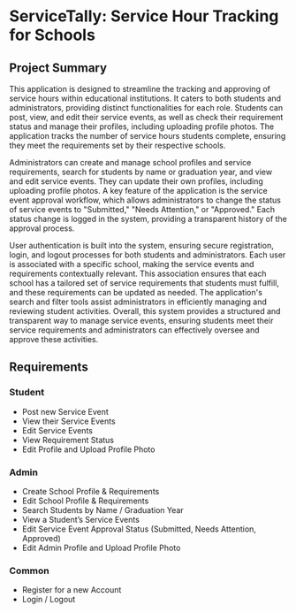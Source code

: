 # ServiceTally: Service Hour Tracking for Schools

## Project Summary

This application is designed to streamline the tracking and approving of service hours within educational institutions. It caters to both students and administrators, providing distinct functionalities for each role. Students can post, view, and edit their service events, as well as check their requirement status and manage their profiles, including uploading profile photos. The application tracks the number of service hours students complete, ensuring they meet the requirements set by their respective schools.

Administrators can create and manage school profiles and service requirements, search for students by name or graduation year, and view and edit service events. They can update their own profiles, including uploading profile photos. A key feature of the application is the service event approval workflow, which allows administrators to change the status of service events to "Submitted," "Needs Attention," or "Approved." Each status change is logged in the system, providing a transparent history of the approval process.

User authentication is built into the system, ensuring secure registration, login, and logout processes for both students and administrators. Each user is associated with a specific school, making the service events and requirements contextually relevant. This association ensures that each school has a tailored set of service requirements that students must fulfill, and these requirements can be updated as needed. The application's search and filter tools assist administrators in efficiently managing and reviewing student activities. Overall, this system provides a structured and transparent way to manage service events, ensuring students meet their service requirements and administrators can effectively oversee and approve these activities.

## Requirements

### Student
- Post new Service Event
- View their Service Events
- Edit Service Events
- View Requirement Status
- Edit Profile and Upload Profile Photo

### Admin
- Create School Profile & Requirements
- Edit School Profile & Requirements
- Search Students by Name / Graduation Year
- View a Student’s Service Events
- Edit Service Event Approval Status (Submitted, Needs Attention, Approved)
- Edit Admin Profile and Upload Profile Photo

### Common
- Register for a new Account
- Login / Logout
